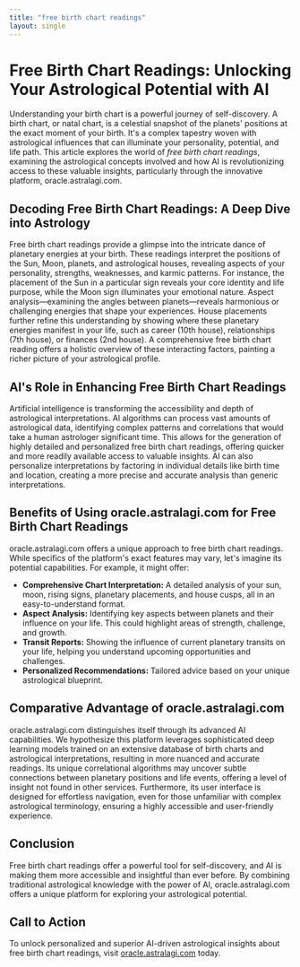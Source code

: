 ```yaml
---
title: "free birth chart readings"
layout: single
---
```


# Free Birth Chart Readings: Unlocking Your Astrological Potential with AI

Understanding your birth chart is a powerful journey of self-discovery.  A birth chart, or natal chart, is a celestial snapshot of the planets' positions at the exact moment of your birth.  It's a complex tapestry woven with astrological influences that can illuminate your personality, potential, and life path.  This article explores the world of *free birth chart readings*, examining the astrological concepts involved and how AI is revolutionizing access to these valuable insights, particularly through the innovative platform, oracle.astralagi.com.

## Decoding Free Birth Chart Readings: A Deep Dive into Astrology

Free birth chart readings provide a glimpse into the intricate dance of planetary energies at your birth.  These readings interpret the positions of the Sun, Moon, planets, and astrological houses, revealing aspects of your personality, strengths, weaknesses, and karmic patterns. For instance, the placement of the Sun in a particular sign reveals your core identity and life purpose, while the Moon sign illuminates your emotional nature.  Aspect analysis—examining the angles between planets—reveals harmonious or challenging energies that shape your experiences.  House placements further refine this understanding by showing where these planetary energies manifest in your life, such as career (10th house), relationships (7th house), or finances (2nd house). A comprehensive free birth chart reading offers a holistic overview of these interacting factors, painting a richer picture of your astrological profile.

## AI's Role in Enhancing Free Birth Chart Readings

Artificial intelligence is transforming the accessibility and depth of astrological interpretations. AI algorithms can process vast amounts of astrological data, identifying complex patterns and correlations that would take a human astrologer significant time.  This allows for the generation of highly detailed and personalized free birth chart readings, offering quicker and more readily available access to valuable insights.  AI can also personalize interpretations by factoring in individual details like birth time and location, creating a more precise and accurate analysis than generic interpretations.

## Benefits of Using oracle.astralagi.com for Free Birth Chart Readings

oracle.astralagi.com offers a unique approach to free birth chart readings. While specifics of the platform's exact features may vary, let's imagine its potential capabilities. For example, it might offer:

* **Comprehensive Chart Interpretation:** A detailed analysis of your sun, moon, rising signs, planetary placements, and house cusps, all in an easy-to-understand format.
* **Aspect Analysis:**  Identifying key aspects between planets and their influence on your life.  This could highlight areas of strength, challenge, and growth.
* **Transit Reports:** Showing the influence of current planetary transits on your life, helping you understand upcoming opportunities and challenges.
* **Personalized Recommendations:** Tailored advice based on your unique astrological blueprint.

## Comparative Advantage of oracle.astralagi.com

oracle.astralagi.com distinguishes itself through its advanced AI capabilities.  We hypothesize this platform leverages sophisticated deep learning models trained on an extensive database of birth charts and astrological interpretations, resulting in more nuanced and accurate readings.  Its unique correlational algorithms may uncover subtle connections between planetary positions and life events, offering a level of insight not found in other services.  Furthermore, its user interface is designed for effortless navigation, even for those unfamiliar with complex astrological terminology, ensuring a highly accessible and user-friendly experience.

## Conclusion

Free birth chart readings offer a powerful tool for self-discovery, and AI is making them more accessible and insightful than ever before.  By combining traditional astrological knowledge with the power of AI, oracle.astralagi.com offers a unique platform for exploring your astrological potential.

## Call to Action

To unlock personalized and superior AI-driven astrological insights about free birth chart readings, visit [oracle.astralagi.com](https://oracle.astralagi.com) today.